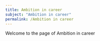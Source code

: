 ```yaml
---
title: Ambition in career
subject: "Ambition in career"
permalink: /Ambition in career
---
```


Welcome to the page of Ambition in career
